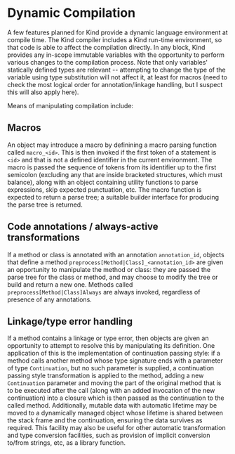 Dynamic Compilation
===================

A few features planned for Kind provide a dynamic language environment at
compile time.  The Kind compiler includes a Kind run-time environment, so that
code is able to affect the compilation directly.  In any block, Kind provides
any in-scope immutable variables with the opportunity to perform various
changes to the compilation process.  Note that only variables' statically
defined types are relevant -- attempting to change the type of the variable
using type substitution will not affect it, at least for macros (need to check
the most logical order for annotation/linkage handling, but I suspect this will
also apply here).

Means of manipulating compilation include:

Macros
------

An object may introduce a macro by definining a macro parsing function called
`macro_<id>`.  This is then invoked if the first token of a statement is
`<id>` and that is not a defined identifier in the current environment.  The 
macro is passed the sequence of tokens from its identifier up to the first
semicolon (excluding any that are inside bracketed structures, which must 
balance), along with an object containing utility functions to parse
expressions, skip expected punctuation, etc.  The macro function is expected
to return a parse tree; a suitable builder interface for producing the parse
tree is returned.

Code annotations / always-active transformations
------------------------------------------------
If a method or class is annotated with an annotation `annotation_id`, objects
that define a method `preprocess[Method|Class]_<annotation_id>` are given an
opportunity to manipulate the method or class: they are passed the parse tree
for the class or method, and may choose to modify the tree or build and return
a new one.  Methods called `preprocess[Method|Class]Always` are always 
invoked, regardless of presence of any annotations.

Linkage/type error handling
---------------------------
If a method contains a linkage or type error, then objects are given an
opportunity to attempt to resolve this by manipulating its definition.  One
application of this is the implementation of continuation passing style: if a
method calls another method whose type signature ends with a parameter of type
`Continuation`, but no such parameter is supplied, a continuation passing style
transformation is applied to the method, adding a new `Continuation` parameter
and moving the part of the original method that is to be executed after the call
(along with an added invocation of the new continuation) into a closure which
is then passed as the continuation to the called method.  Additionally, mutable
data with automatic lifetime may be moved to a dynamically managed object whose
lifetime is shared between the stack frame and the continuation, ensuring the
data survives as required.  This facility may also be useful for other automatic
transformation and type conversion facilities, such as provision of implicit
conversion to/from strings, etc, as a library function.
